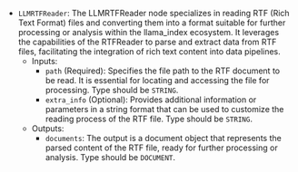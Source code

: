 - `LLMRTFReader`: The LLMRTFReader node specializes in reading RTF (Rich Text Format) files and converting them into a format suitable for further processing or analysis within the llama_index ecosystem. It leverages the capabilities of the RTFReader to parse and extract data from RTF files, facilitating the integration of rich text content into data pipelines.
    - Inputs:
        - `path` (Required): Specifies the file path to the RTF document to be read. It is essential for locating and accessing the file for processing. Type should be `STRING`.
        - `extra_info` (Optional): Provides additional information or parameters in a string format that can be used to customize the reading process of the RTF file. Type should be `STRING`.
    - Outputs:
        - `documents`: The output is a document object that represents the parsed content of the RTF file, ready for further processing or analysis. Type should be `DOCUMENT`.
